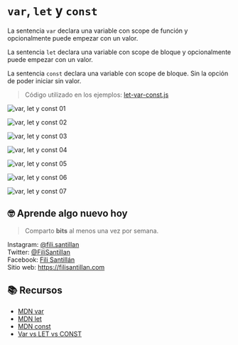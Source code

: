 # `var`, `let` y `const`

La sentencia `var` declara una variable con scope de función y opcionalmente puede empezar con un valor.

La sentencia `let` declara una variable con scope de bloque y opcionalmente puede empezar con un valor.

La sentencia `const` declara una variable con scope de bloque. Sin la opción de poder iniciar sin valor.

> Código utilizado en los ejemplos: [let-var-const.js](/BitSnack/var-let-const/var-let-const.js)

![var, let y const 01](./var-let-const-01.png)

![var, let y const 02](./var-let-const-02.png)

![var, let y const 03](./var-let-const-03.png)

![var, let y const 04](./var-let-const-04.png)

![var, let y const 05](./var-let-const-05.png)

![var, let y const 06](./var-let-const-06.png)

![var, let y const 07](./var-let-const-07.png)

## 🤓 Aprende algo nuevo hoy

> Comparto **bits** al menos una vez por semana.

Instagram: [@fili.santillan](https://www.instagram.com/fili.santillan/)  
Twitter: [@FiliSantillan](https://twitter.com/FiliSantillan)  
Facebook: [Fili Santillán](https://www.facebook.com/FiliSantillan96/)  
Sitio web: https://filisantillan.com

## 📚 Recursos

-   [MDN var](https://developer.mozilla.org/en-US/docs/Web/JavaScript/Reference/Statements/var)
-   [MDN let](https://developer.mozilla.org/en-US/docs/Web/JavaScript/Reference/Statements/let)
-   [MDN const](https://developer.mozilla.org/en-US/docs/Web/JavaScript/Reference/Statements/const)
-   [Var vs LET vs CONST](https://www.youtube.com/watch?v=ojrvxYcKeYg)
